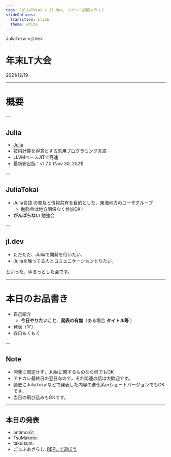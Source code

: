 ```yaml
---
tags: JuliaTokai x jl.dev, イベント説明スライド
slideOptions:
  transition: slide
  theme: white
---
```

<style type="text/css">
  .reveal h1,
  .reveal h2,
  .reveal h3,
  .reveal h4,
  .reveal h5,
  .reveal h6 {
    text-transform: none;
  }
</style>
JuliaTokai x jl.dev

年末LT大会
===

2021/12/19

---

# 概要

--

## Julia

+ [Julia](https://julialang.org)
+ 技術計算を得意とする汎用プログラミング言語
+ LLVMベースJITで高速
+ 最新安定版：v1.7.0 (Nov 30, 2021)

--

## JuliaTokai

+ Julia言語 の普及と情報共有を目的とした、東海地方のユーザグループ
    + 勉強会は地方関係なく参加OK！
+ **がんばらない** 勉強会

--

## jl.dev

+ ただただ、Juliaで開発を行いたい，
+ Juliaを触ってる人とコミュニケーションとりたい，

といった、ゆるっとした会です。

---

# 本日のお品書き

+ 自己紹介
    + **今日やりたいこと**、**発表の有無**（ある場合 **タイトル等** ）
+ 発表（▽）
+ 各自もくもく

--

##  Note
  + 開発に限定せず，Juliaに関するものなら何でもOK
  + アドカレ最終日の翌日なので，それ関連の話は大歓迎です。
  + 過去にJuliaTokaiなどで発表した内容の進化系orショートバージョンでもOKです。
  + 当日の飛び込みもOKです。

---

## 本日の発表

+ antimon2:
+ TsuMakoto:
+ takuizum:
+ ごまふあざらし: [REPL で遊ぼう](https://terasakisatoshi.github.io/MathSeminar.jl/slideshow/repl/build/#1)